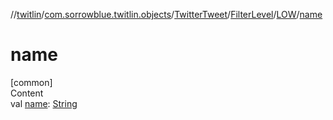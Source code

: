 //[twitlin](../../../../index.md)/[com.sorrowblue.twitlin.objects](../../../index.md)/[TwitterTweet](../../index.md)/[FilterLevel](../index.md)/[LOW](index.md)/[name](name.md)



# name  
[common]  
Content  
val [name](name.md): [String](https://kotlinlang.org/api/latest/jvm/stdlib/kotlin/-string/index.html)  



